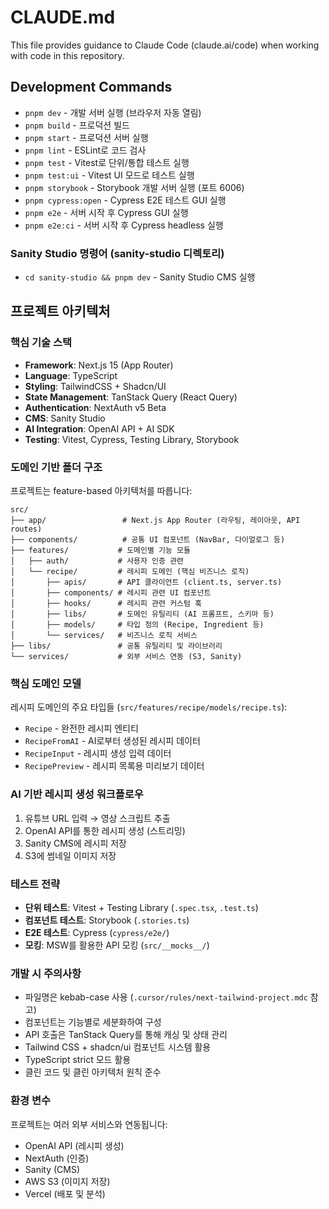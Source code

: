 # CLAUDE.md

This file provides guidance to Claude Code (claude.ai/code) when working with code in this repository.

## Development Commands

- `pnpm dev` - 개발 서버 실행 (브라우저 자동 열림)
- `pnpm build` - 프로덕션 빌드
- `pnpm start` - 프로덕션 서버 실행
- `pnpm lint` - ESLint로 코드 검사
- `pnpm test` - Vitest로 단위/통합 테스트 실행
- `pnpm test:ui` - Vitest UI 모드로 테스트 실행
- `pnpm storybook` - Storybook 개발 서버 실행 (포트 6006)
- `pnpm cypress:open` - Cypress E2E 테스트 GUI 실행
- `pnpm e2e` - 서버 시작 후 Cypress GUI 실행
- `pnpm e2e:ci` - 서버 시작 후 Cypress headless 실행

### Sanity Studio 명령어 (sanity-studio 디렉토리)

- `cd sanity-studio && pnpm dev` - Sanity Studio CMS 실행

## 프로젝트 아키텍처

### 핵심 기술 스택

- **Framework**: Next.js 15 (App Router)
- **Language**: TypeScript
- **Styling**: TailwindCSS + Shadcn/UI
- **State Management**: TanStack Query (React Query)
- **Authentication**: NextAuth v5 Beta
- **CMS**: Sanity Studio
- **AI Integration**: OpenAI API + AI SDK
- **Testing**: Vitest, Cypress, Testing Library, Storybook

### 도메인 기반 폴더 구조

프로젝트는 feature-based 아키텍처를 따릅니다:

```
src/
├── app/                 # Next.js App Router (라우팅, 레이아웃, API routes)
├── components/          # 공통 UI 컴포넌트 (NavBar, 다이얼로그 등)
├── features/           # 도메인별 기능 모듈
│   ├── auth/           # 사용자 인증 관련
│   └── recipe/         # 레시피 도메인 (핵심 비즈니스 로직)
│       ├── apis/       # API 클라이언트 (client.ts, server.ts)
│       ├── components/ # 레시피 관련 UI 컴포넌트
│       ├── hooks/      # 레시피 관련 커스텀 훅
│       ├── libs/       # 도메인 유틸리티 (AI 프롬프트, 스키마 등)
│       ├── models/     # 타입 정의 (Recipe, Ingredient 등)
│       └── services/   # 비즈니스 로직 서비스
├── libs/               # 공통 유틸리티 및 라이브러리
└── services/           # 외부 서비스 연동 (S3, Sanity)
```

### 핵심 도메인 모델

레시피 도메인의 주요 타입들 (`src/features/recipe/models/recipe.ts`):
- `Recipe` - 완전한 레시피 엔티티
- `RecipeFromAI` - AI로부터 생성된 레시피 데이터
- `RecipeInput` - 레시피 생성 입력 데이터
- `RecipePreview` - 레시피 목록용 미리보기 데이터

### AI 기반 레시피 생성 워크플로우

1. 유튜브 URL 입력 → 영상 스크립트 추출
2. OpenAI API를 통한 레시피 생성 (스트리밍)
3. Sanity CMS에 레시피 저장
4. S3에 썸네일 이미지 저장

### 테스트 전략

- **단위 테스트**: Vitest + Testing Library (`.spec.tsx`, `.test.ts`)
- **컴포넌트 테스트**: Storybook (`.stories.ts`)
- **E2E 테스트**: Cypress (`cypress/e2e/`)
- **모킹**: MSW를 활용한 API 모킹 (`src/__mocks__/`)

### 개발 시 주의사항

- 파일명은 kebab-case 사용 (`.cursor/rules/next-tailwind-project.mdc` 참고)
- 컴포넌트는 기능별로 세분화하여 구성
- API 호출은 TanStack Query를 통해 캐싱 및 상태 관리
- Tailwind CSS + shadcn/ui 컴포넌트 시스템 활용
- TypeScript strict 모드 활용
- 클린 코드 및 클린 아키텍처 원칙 준수

### 환경 변수

프로젝트는 여러 외부 서비스와 연동됩니다:
- OpenAI API (레시피 생성)
- NextAuth (인증)
- Sanity (CMS)
- AWS S3 (이미지 저장)
- Vercel (배포 및 분석)